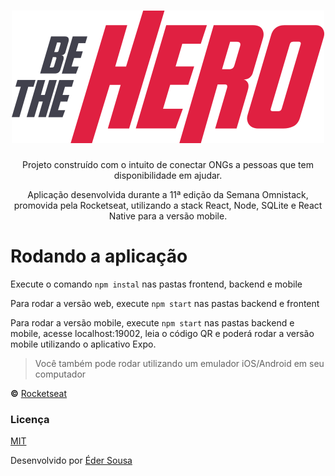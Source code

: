 <h1 align="center">
  <img alt="Logo - Be The Hero" src="frontend/src/assets/logo.svg">
</h1>

<p align="center">
  Projeto construído com o intuito de conectar ONGs a pessoas que tem disponibilidade em ajudar.
</p>

<p align="center">
  Aplicação desenvolvida durante a 11ª edição da Semana Omnistack, promovida pela Rocketseat, utilizando a stack React, Node, SQLite e React Native para a versão mobile.
</p>

# Rodando a aplicação

Execute o comando ```npm instal``` nas pastas frontend, backend e mobile

Para rodar a versão web, execute ```npm start``` nas pastas backend e frontent

Para rodar a versão mobile, execute ```npm start``` nas pastas backend e mobile, acesse localhost:19002, leia o código QR e poderá rodar a versão mobile utilizando o aplicativo Expo.
> Você também pode rodar utilizando um emulador iOS/Android em seu computador

**&copy;** [Rocketseat](https://rocketseat.com.br/)

### Licença
[MIT](https://github.com/ederwms/bethehero/blob/master/LICENSE)

Desenvolvido por [Éder Sousa](https://github.com/ederwms)
